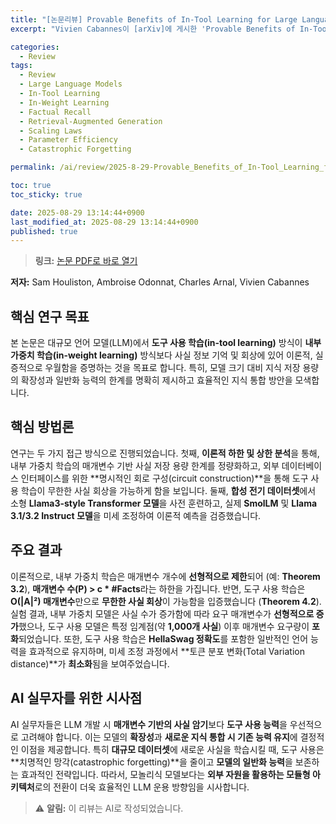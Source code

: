 ```yaml
---
title: "[논문리뷰] Provable Benefits of In-Tool Learning for Large Language Models"
excerpt: "Vivien Cabannes이 [arXiv]에 게시한 'Provable Benefits of In-Tool Learning for Large Language Models' 논문에 대한 자세한 리뷰입니다."

categories:
  - Review
tags:
  - Review
  - Large Language Models
  - In-Tool Learning
  - In-Weight Learning
  - Factual Recall
  - Retrieval-Augmented Generation
  - Scaling Laws
  - Parameter Efficiency
  - Catastrophic Forgetting

permalink: /ai/review/2025-8-29-Provable_Benefits_of_In-Tool_Learning_for_Large_Language_Models/

toc: true
toc_sticky: true

date: 2025-08-29 13:14:44+0900
last_modified_at: 2025-08-29 13:14:44+0900
published: true
---
```

> **링크:** [논문 PDF로 바로 열기](https://arxiv.org/abs/2508.20755)

**저자:** Sam Houliston, Ambroise Odonnat, Charles Arnal, Vivien Cabannes



## 핵심 연구 목표
본 논문은 대규모 언어 모델(LLM)에서 **도구 사용 학습(in-tool learning)** 방식이 **내부 가중치 학습(in-weight learning)** 방식보다 사실 정보 기억 및 회상에 있어 이론적, 실증적으로 우월함을 증명하는 것을 목표로 합니다. 특히, 모델 크기 대비 지식 저장 용량의 확장성과 일반화 능력의 한계를 명확히 제시하고 효율적인 지식 통합 방안을 모색합니다.

## 핵심 방법론
연구는 두 가지 접근 방식으로 진행되었습니다. 첫째, **이론적 하한 및 상한 분석**을 통해, 내부 가중치 학습의 매개변수 기반 사실 저장 용량 한계를 정량화하고, 외부 데이터베이스 인터페이스를 위한 **명시적인 회로 구성(circuit construction)**을 통해 도구 사용 학습이 무한한 사실 회상을 가능하게 함을 보입니다. 둘째, **합성 전기 데이터셋**에서 소형 **Llama3-style Transformer 모델**을 사전 훈련하고, 실제 **SmolLM** 및 **Llama 3.1/3.2 Instruct 모델**을 미세 조정하여 이론적 예측을 검증했습니다.

## 주요 결과
이론적으로, 내부 가중치 학습은 매개변수 개수에 **선형적으로 제한**되어 (예: **Theorem 3.2**), **매개변수 수(P) > c * #Facts**라는 하한을 가집니다. 반면, 도구 사용 학습은 **O(|A|²) 매개변수**만으로 **무한한 사실 회상**이 가능함을 입증했습니다 (**Theorem 4.2**). 실험 결과, 내부 가중치 모델은 사실 수가 증가함에 따라 요구 매개변수가 **선형적으로 증가**했으나, 도구 사용 모델은 특정 임계점(약 **1,000개 사실**) 이후 매개변수 요구량이 **포화**되었습니다. 또한, 도구 사용 학습은 **HellaSwag 정확도**를 포함한 일반적인 언어 능력을 효과적으로 유지하며, 미세 조정 과정에서 **토큰 분포 변화(Total Variation distance)**가 **최소화**됨을 보여주었습니다.

## AI 실무자를 위한 시사점
AI 실무자들은 LLM 개발 시 **매개변수 기반의 사실 암기**보다 **도구 사용 능력**을 우선적으로 고려해야 합니다. 이는 모델의 **확장성**과 **새로운 지식 통합 시 기존 능력 유지**에 결정적인 이점을 제공합니다. 특히 **대규모 데이터셋**에 새로운 사실을 학습시킬 때, 도구 사용은 **치명적인 망각(catastrophic forgetting)**을 줄이고 **모델의 일반화 능력**을 보존하는 효과적인 전략입니다. 따라서, 모놀리식 모델보다는 **외부 자원을 활용하는 모듈형 아키텍처**로의 전환이 더욱 효율적인 LLM 운용 방향임을 시사합니다.

> ⚠️ **알림:** 이 리뷰는 AI로 작성되었습니다.